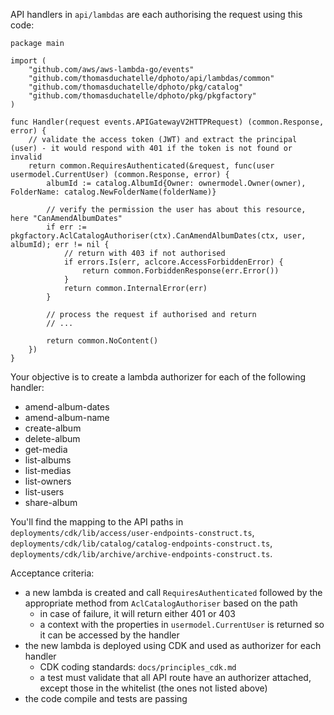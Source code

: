 API handlers in `api/lambdas` are each authorising the request using this code:

```golang
package main

import (
	"github.com/aws/aws-lambda-go/events"
	"github.com/thomasduchatelle/dphoto/api/lambdas/common"
	"github.com/thomasduchatelle/dphoto/pkg/catalog"
	"github.com/thomasduchatelle/dphoto/pkg/pkgfactory"
)

func Handler(request events.APIGatewayV2HTTPRequest) (common.Response, error) {
	// validate the access token (JWT) and extract the principal (user) - it would respond with 401 if the token is not found or invalid
	return common.RequiresAuthenticated(&request, func(user usermodel.CurrentUser) (common.Response, error) {
		albumId := catalog.AlbumId{Owner: ownermodel.Owner(owner), FolderName: catalog.NewFolderName(folderName)}

		// verify the permission the user has about this resource, here "CanAmendAlbumDates"
		if err := pkgfactory.AclCatalogAuthoriser(ctx).CanAmendAlbumDates(ctx, user, albumId); err != nil {
			// return with 403 if not authorised
			if errors.Is(err, aclcore.AccessForbiddenError) {
				return common.ForbiddenResponse(err.Error())
			}
			return common.InternalError(err)
		}

		// process the request if authorised and return
		// ...

		return common.NoContent()
	})
}
```

Your objective is to create a lambda authorizer for each of the following handler:

- amend-album-dates
- amend-album-name
- create-album
- delete-album
- get-media
- list-albums
- list-medias
- list-owners
- list-users
- share-album

You'll find the mapping to the API paths in `deployments/cdk/lib/access/user-endpoints-construct.ts`,
`deployments/cdk/lib/catalog/catalog-endpoints-construct.ts`, `deployments/cdk/lib/archive/archive-endpoints-construct.ts`.

Acceptance criteria:

* a new lambda is created and call `RequiresAuthenticated` followed by the appropriate method from `AclCatalogAuthoriser` based on the path
    * in case of failure, it will return either 401 or 403
    * a context with the properties in `usermodel.CurrentUser` is returned so it can be accessed by the handler
* the new lambda is deployed using CDK and used as authorizer for each handler
    * CDK coding standards: `docs/principles_cdk.md`
    * a test must validate that all API route have an authorizer attached, except those in the whitelist (the ones not listed above)
* the code compile and tests are passing
